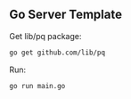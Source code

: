 ## Go Server Template
Get lib/pq package:
```markdown
go get github.com/lib/pq
```
Run:
```markdown
go run main.go
```
